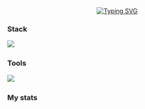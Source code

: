  <div id="greet" align="center">
    <a href="https://git.io/typing-svg"><img src="https://readme-typing-svg.demolab.com?font=Fira+Code&duration=3500&pause=100&color=6CA2FF&background=1B1B27&center=true&vCenter=true&width=435&lines=Hi+there;It's+magaoutside;%F0%9F%91%A8%E2%80%8D%F0%9F%92%BB" alt="Typing SVG" /></a>
</div>

### Stack
<img src="https://skillicons.dev/icons?i=py,sklearn,tensorflow,pytorch,opencv,bots,cpp,git,docker,bash,html,css,js,lua,sqlite"/>&nbsp;

### Tools
<img src="https://skillicons.dev/icons?i=vscode,visualstudio,pycharm,github,figma,ai,photoshop,arduino,blender,robloxstudio,discord,arch,ubuntu,windows,linux"/>&nbsp;

### My stats
<div id="stat" align="center">
    <img src="http://github-profile-summary-cards.vercel.app/api/cards/profile-details?username=magaoutside&theme=tokyonight" alt=""/>
    <img src="http://github-profile-summary-cards.vercel.app/api/cards/most-commit-language?username=magaoutside&theme=tokyonight" alt=""/>
    <img src="https://github-readme-stats.vercel.app/api?username=magaoutside&show_icons=true&theme=tokyonight" alt=""/>
</div>
